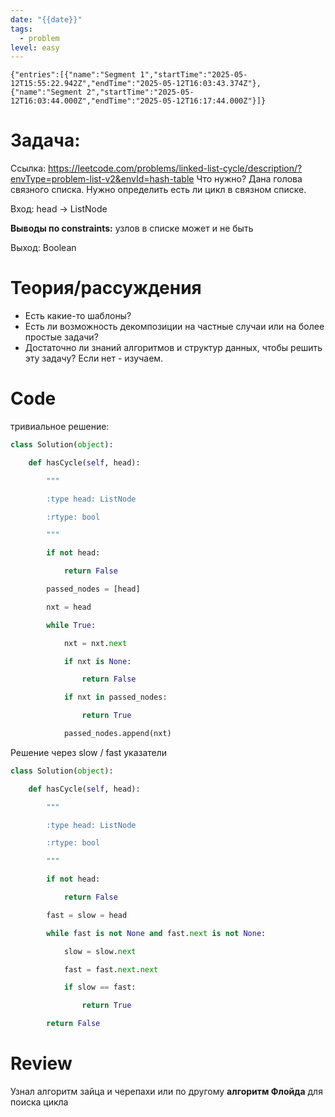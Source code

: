 ```yaml
---
date: "{{date}}"
tags:
  - problem
level: easy
---
```

```simple-time-tracker
{"entries":[{"name":"Segment 1","startTime":"2025-05-12T15:55:22.942Z","endTime":"2025-05-12T16:03:43.374Z"},{"name":"Segment 2","startTime":"2025-05-12T16:03:44.000Z","endTime":"2025-05-12T16:17:44.000Z"}]}
```


# Задача:

Ссылка:
https://leetcode.com/problems/linked-list-cycle/description/?envType=problem-list-v2&envId=hash-table
Что нужно?
Дана голова связного списка. Нужно определить есть ли цикл в связном списке.

Вход:
head -> ListNode 

**Выводы по constraints:**
узлов в списке может и не быть

Выход:
Boolean

# Теория/рассуждения
- Есть какие-то шаблоны?
- Есть ли возможность декомпозиции на частные случаи или на более простые задачи?
- Достаточно ли знаний алгоритмов и структур данных, чтобы решить эту задачу? Если нет - изучаем.


# Code

тривиальное решение:

```python
class Solution(object):

    def hasCycle(self, head):        

        """

        :type head: ListNode

        :rtype: bool

        """

        if not head:

            return False

        passed_nodes = [head]

        nxt = head

        while True:

            nxt = nxt.next

            if nxt is None:

                return False            

            if nxt in passed_nodes:

                return True

            passed_nodes.append(nxt)
```


Решение через slow / fast указатели

```python 
class Solution(object):  

    def hasCycle(self, head):        

        """

        :type head: ListNode

        :rtype: bool

        """

        if not head:

            return False

        fast = slow = head        

        while fast is not None and fast.next is not None:

            slow = slow.next

            fast = fast.next.next

            if slow == fast:

                return True

        return False
```
# Review
Узнал алгоритм зайца и черепахи или по другому **алгоритм Флойда** для поиска цикла